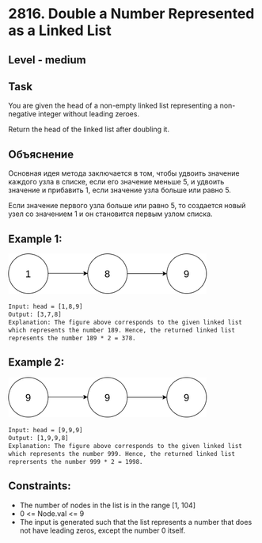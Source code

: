# 2816. Double a Number Represented as a Linked List


## Level - medium


## Task
You are given the head of a non-empty linked list representing a non-negative integer without leading zeroes.

Return the head of the linked list after doubling it.


## Объяснение
Основная идея метода заключается в том, чтобы удвоить значение каждого узла в списке, 
если его значение меньше 5, и удвоить значение и прибавить 1, если значение узла больше или равно 5.

Если значение первого узла больше или равно 5, то создается новый узел со значением 1 
и он становится первым узлом списка.


## Example 1:
![img.png](img.png)
````
Input: head = [1,8,9]
Output: [3,7,8]
Explanation: The figure above corresponds to the given linked list which represents the number 189. Hence, the returned linked list represents the number 189 * 2 = 378.
````


## Example 2:
![img_1.png](img_1.png)
````
Input: head = [9,9,9]
Output: [1,9,9,8]
Explanation: The figure above corresponds to the given linked list which represents the number 999. Hence, the returned linked list reprersents the number 999 * 2 = 1998.
````


## Constraints:
- The number of nodes in the list is in the range [1, 104]
- 0 <= Node.val <= 9
- The input is generated such that the list represents a number that does not have leading zeros, except the number 0 itself.